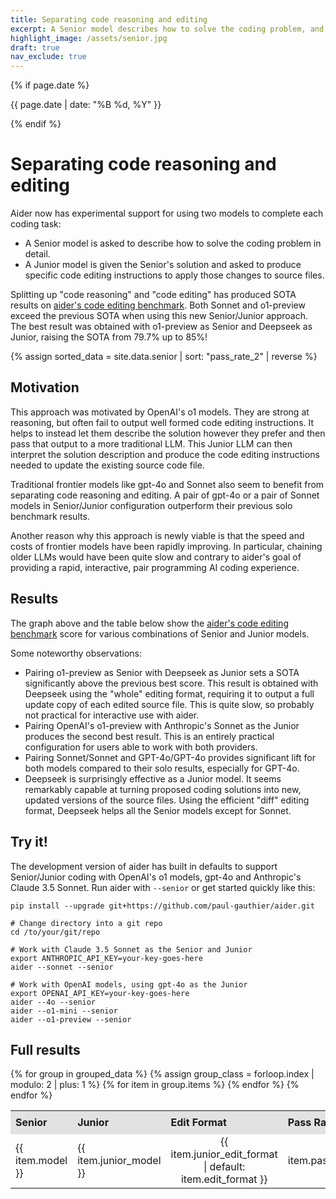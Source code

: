 ```yaml
---
title: Separating code reasoning and editing
excerpt: A Senior model describes how to solve the coding problem, and a Junior model translates that into file edits. This Senior/Junior approach produces SOTA benchmark results.
highlight_image: /assets/senior.jpg
draft: true
nav_exclude: true
---
```

{% if page.date %}
<p class="post-date">{{ page.date | date: "%B %d, %Y" }}</p>
{% endif %}

# Separating code reasoning and editing

Aider now has experimental support for using two models to complete each coding task:

- A Senior model is asked to describe how to solve the coding problem in detail.
- A Junior model is given the Senior's solution and asked to produce specific code editing instructions to apply those changes to source files.

Splitting up "code reasoning" and "code editing" has produced SOTA results on
[aider's code editing benchmark](/docs/benchmarks.html#the-benchmark).
Both Sonnet and o1-preview exceed the previous SOTA when using this
new Senior/Junior approach.
The best result was obtained with
o1-preview as Senior and Deepseek as Junior, raising the SOTA from 79.7% up to 85%!

<style>
  .shaded td {
    background-color: #f2f2f2;
    border-top: 1px solid #ccc;
  }
  table {
    border-collapse: collapse;
    width: 100%;
  }
  th {
    padding: 8px;
    text-align: left;
    border-bottom: 1px solid #ddd;
  }
  th {
    background-color: #e2e2e2;
  }
</style>

<script src="https://cdn.jsdelivr.net/npm/chart.js"></script>
<script src="https://cdn.jsdelivr.net/npm/chartjs-plugin-annotation@1.0.2"></script>
{% assign sorted_data = site.data.senior | sort: "pass_rate_2" | reverse %}
<canvas id="passRateChart" width="400" height="250"></canvas>
<script>
  document.addEventListener("DOMContentLoaded", function() {
    var ctx = document.getElementById('passRateChart').getContext('2d');
    var labels = [];
    var data = [];
    var colorMapping = {
      "claude-3.5-sonnet": "rgba(75, 192, 192, 0.2)",
      "o1-mini": "rgba(255, 99, 132, 0.2)",
      "gpt-4o": "rgba(54, 162, 235, 0.2)",
      "o1-preview": "rgba(255, 206, 86, 0.2)"
    };
    var borderColorMapping = {
      "claude-3.5-sonnet": "rgba(75, 192, 192, 1)",
      "o1-mini": "rgba(255, 99, 132, 1)",
      "gpt-4o": "rgba(54, 162, 235, 1)",
      "o1-preview": "rgba(255, 206, 86, 1)"
    };
    var backgroundColors = [];
    var borderColors = [];
    {% assign grouped_data = sorted_data | group_by: "model" %}
    {% for group in grouped_data %}
      {% for item in group.items %}
        labels.push("{{ item.junior_model | default: "(No Junior)" }} {{ item.junior_edit_format | default: item.edit_format }}");
        data.push({{ item.pass_rate_2 }});
        backgroundColors.push(colorMapping["{{ item.model }}"]);
        borderColors.push(borderColorMapping["{{ item.model }}"]);
      {% endfor %}
    {% endfor %}
    new Chart(ctx, {
      type: 'bar',
      data: {
        labels: labels,
        datasets: [{
          label: 'Pass Rate',
          data: data,
          backgroundColor: 'rgba(75, 192, 192, 0.2)',
          borderColor: 'rgba(75, 192, 192, 1)',
          borderWidth: 1,
          backgroundColor: backgroundColors,
          borderColor: borderColors
        }]
      },
      options: {
        scales: {
          y: { 
            beginAtZero: true,
            title: {
              display: true,
              text: 'Pass Rate (%)',
              font: {
                size: 14
              }
            },
            ticks: {
              font: {
                size: 12
              }
            }
          },
          x: {
            title: {
              display: true,
              text: 'Junior model and edit format',
              font: {
                size: 14
              }
            },
            ticks: {
              font: {
                size: 12
              }
            }
          }
        },
        plugins: {
          annotation: {
            annotations: {
              line1: {
                type: 'line',
                yMin: 79.7,
                yMax: 79.7,
                borderColor: 'rgba(255, 99, 132, 0.8)',
                borderWidth: 2,
                borderDash: [6, 6],
                label: {
                  content: 'Previous SOTA',
                  enabled: true,
                  position: 'end',
                  font: {
                    size: 12
                  }
                }
              }
            }
          },
          legend: {
            display: true,
            labels: {
              font: {
                size: 12
              },
              generateLabels: function(chart) {
                var colorMapping = {
                  "o1-preview": "rgba(255, 206, 86, 0.2)",
                  "claude-3.5-sonnet": "rgba(75, 192, 192, 0.2)",
                  "gpt-4o": "rgba(54, 162, 235, 0.2)",
                  "o1-mini": "rgba(255, 99, 132, 0.2)"
                };
                return Object.keys(colorMapping).map(function(key) {
                  return {
                    text: key,
                    fillStyle: colorMapping[key],
                    strokeStyle: colorMapping[key].replace('0.2', '1'),
                    lineWidth: 1
                  };
                });
              }
            }
          }
      }
    }});
  });
</script>

## Motivation

This approach was motivated by OpenAI's o1 models.
They are strong at reasoning, but often fail to output well formed
code editing instructions.
It helps to instead let them describe the solution
however they prefer and then pass that output to a more traditional LLM.
This Junior LLM can then interpret the solution description and
produce the code editing instructions needed to update
the existing source code file.

Traditional frontier models like gpt-4o and Sonnet also
seem to benefit from separating code reasoning and editing.
A pair of gpt-4o
or a pair of Sonnet models
in Senior/Junior configuration outperform their previous solo benchmark results.

Another reason why this approach is newly viable is that the
speed and costs of frontier models have been rapidly improving.
In particular, chaining older LLMs would have been quite slow and
contrary to aider's goal of providing a rapid, interactive,
pair programming AI coding experience.

## Results

The graph above and the table below show the
[aider's code editing benchmark](/docs/benchmarks.html#the-benchmark)
score for various combinations of Senior and Junior models.


Some noteworthy observations:

- Pairing o1-preview as Senior with Deepseek as Junior sets a SOTA significantly above the previous best score. This result is obtained with Deepseek using the "whole" editing format, requiring it to output a full update copy of each edited source file. This is quite slow, so probably not practical for interactive use with aider.
- Pairing OpenAI's o1-preview with Anthropic's Sonnet as the Junior produces the second best result. This is an entirely practical configuration for users able to work with both providers.
- Pairing Sonnet/Sonnet and GPT-4o/GPT-4o provides significant lift for both models compared to their solo results, especially for GPT-4o.
- Deepseek is surprisingly effective as a Junior model. It seems remarkably capable at turning proposed coding solutions into new, updated versions of the source files. Using the efficient "diff" editing format, Deepseek helps all the Senior models except for Sonnet.

## Try it!

The development version of aider 
has built in defaults to support Senior/Junior coding with
OpenAI's o1 models, gpt-4o and Anthropic's Claude 3.5 Sonnet.
Run aider with `--senior` or get started quickly like this:

```
pip install --upgrade git+https://github.com/paul-gauthier/aider.git

# Change directory into a git repo
cd /to/your/git/repo

# Work with Claude 3.5 Sonnet as the Senior and Junior
export ANTHROPIC_API_KEY=your-key-goes-here
aider --sonnet --senior

# Work with OpenAI models, using gpt-4o as the Junior
export OPENAI_API_KEY=your-key-goes-here
aider --4o --senior
aider --o1-mini --senior
aider --o1-preview --senior
```

## Full results


<table>
  <thead>
    <tr>
      <th>Senior</th>
      <th>Junior</th>
      <th>Edit Format</th>
      <th>Pass Rate</th>
    </tr>
  </thead>
  <tbody>
    {% for group in grouped_data %}
      {% assign group_class = forloop.index | modulo: 2 | plus: 1 %}
      {% for item in group.items %}
        <tr class="{% if group_class == 1 %}shaded{% endif %}">
          <td>{{ item.model }}</td>
          <td>{{ item.junior_model }}</td>
          <td style="text-align: center;">{{ item.junior_edit_format | default: item.edit_format }}</td>
          <td style="text-align: right;">{{ item.pass_rate_2 }}%</td>
          <!-- <td style="text-align: right;">${{ item.total_cost | round: 2 }}</td> -->
        </tr>
      {% endfor %}
    {% endfor %}
  </tbody>
</table>


